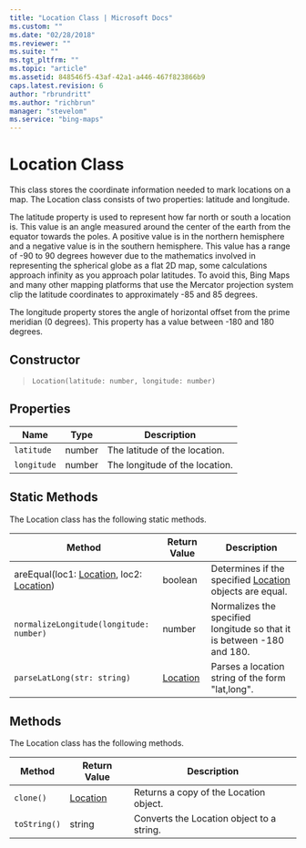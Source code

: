 ```yaml
---
title: "Location Class | Microsoft Docs"
ms.custom: ""
ms.date: "02/28/2018"
ms.reviewer: ""
ms.suite: ""
ms.tgt_pltfrm: ""
ms.topic: "article"
ms.assetid: 848546f5-43af-42a1-a446-467f823866b9
caps.latest.revision: 6
author: "rbrundritt"
ms.author: "richbrun"
manager: "stevelom"
ms.service: "bing-maps"
---
```


# Location Class

This class stores the coordinate information needed to mark locations on a map. The Location class consists of two properties: latitude and longitude. 

The latitude property is used to represent how far north or south a location is. This value is an angle measured around the center of the earth from the equator towards the poles. A positive value is in the northern hemisphere and a negative value is in the southern hemisphere. This value has a range of -90 to 90 degrees however due to the mathematics involved in representing the spherical globe as a flat 2D map, some calculations approach infinity as you approach polar latitudes. To avoid this, Bing Maps and many other mapping platforms that use the Mercator projection system clip the latitude coordinates to approximately -85 and 85 degrees. 

The longitude property stores the angle of horizontal offset from the prime meridian (0 degrees). This property has a value between -180 and 180 degrees. 

## Constructor

> `Location(latitude: number, longitude: number)`

## Properties

Name           | Type          | Description
-------------- | ------------- | --------------------
`latitude`     | number        | The latitude of the location.
`longitude`    | number        | The longitude of the location.

## Static Methods

The Location class has the following static methods.

Method                                       | Return Value  | Description
-------------------------------------------- | ------------- | --------------------------------
areEqual(loc1: [Location](location-class.md), loc2: [Location](location-class.md))   | boolean       | Determines if the specified [Location](location-class.md) objects are equal.
`normalizeLongitude(longitude: number)`       | number        | Normalizes the specified longitude so that it is between -180 and 180.
`parseLatLong(str: string)` | [Location](location-class.md) | Parses a location string of the form "lat,long". 

## Methods

The Location class has the following methods.

Method               | Return Value         | Description
-------------------- | -------------------- | ----------------------------------
`clone()`            | [Location](location-class.md)             | Returns a copy of the Location object.
`toString()`         | string               | Converts the Location object to a string.